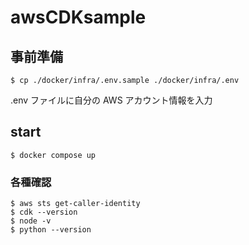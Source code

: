 # awsCDKsample

## 事前準備

```
$ cp ./docker/infra/.env.sample ./docker/infra/.env
```

.env ファイルに自分の AWS アカウント情報を入力

## start

```
$ docker compose up
```

### 各種確認

```
$ aws sts get-caller-identity
$ cdk --version
$ node -v
$ python --version
```
